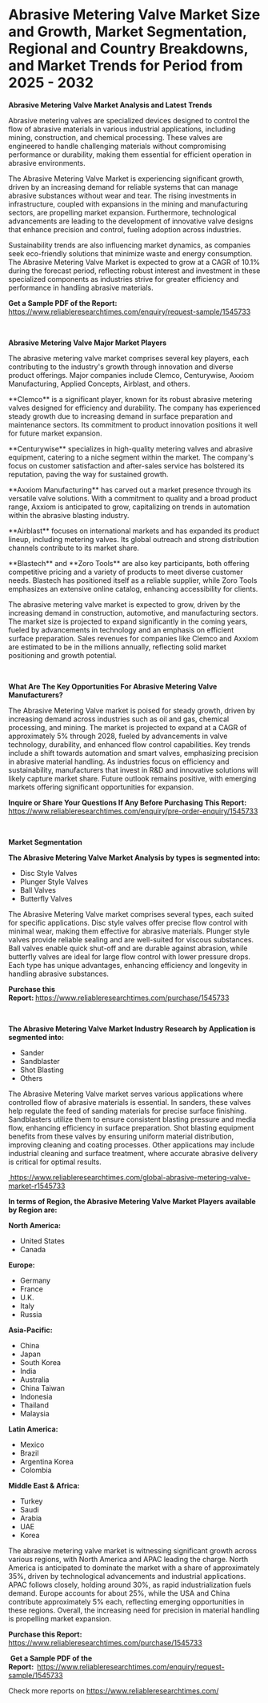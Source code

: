 <p><h1>Abrasive Metering Valve Market Size and Growth, Market Segmentation, Regional and Country Breakdowns, and Market Trends for Period from 2025 -  2032</h1></p><p><strong>Abrasive Metering Valve Market Analysis and Latest Trends</strong></p>
<p><p>Abrasive metering valves are specialized devices designed to control the flow of abrasive materials in various industrial applications, including mining, construction, and chemical processing. These valves are engineered to handle challenging materials without compromising performance or durability, making them essential for efficient operation in abrasive environments.</p><p>The Abrasive Metering Valve Market is experiencing significant growth, driven by an increasing demand for reliable systems that can manage abrasive substances without wear and tear. The rising investments in infrastructure, coupled with expansions in the mining and manufacturing sectors, are propelling market expansion. Furthermore, technological advancements are leading to the development of innovative valve designs that enhance precision and control, fueling adoption across industries.</p><p>Sustainability trends are also influencing market dynamics, as companies seek eco-friendly solutions that minimize waste and energy consumption. The Abrasive Metering Valve Market is expected to grow at a CAGR of 10.1% during the forecast period, reflecting robust interest and investment in these specialized components as industries strive for greater efficiency and performance in handling abrasive materials.</p></p>
<p><strong>Get a Sample PDF of the Report:&nbsp;</strong> <a href="https://www.reliableresearchtimes.com/enquiry/request-sample/1545733?utm_campaign=3216&utm_medium=2&utm_source=Github&utm_content=ia&utm_term=08042025&utm_id=abrasive-metering-valve">https://www.reliableresearchtimes.com/enquiry/request-sample/1545733</a></p>
<p>&nbsp;</p>
<p><strong>Abrasive Metering Valve Major Market Players</strong></p>
<p><p>The abrasive metering valve market comprises several key players, each contributing to the industry's growth through innovation and diverse product offerings. Major companies include Clemco, Centurywise, Axxiom Manufacturing, Applied Concepts, Airblast, and others.</p><p>**Clemco** is a significant player, known for its robust abrasive metering valves designed for efficiency and durability. The company has experienced steady growth due to increasing demand in surface preparation and maintenance sectors. Its commitment to product innovation positions it well for future market expansion.</p><p>**Centurywise** specializes in high-quality metering valves and abrasive equipment, catering to a niche segment within the market. The company's focus on customer satisfaction and after-sales service has bolstered its reputation, paving the way for sustained growth.</p><p>**Axxiom Manufacturing** has carved out a market presence through its versatile valve solutions. With a commitment to quality and a broad product range, Axxiom is anticipated to grow, capitalizing on trends in automation within the abrasive blasting industry.</p><p>**Airblast** focuses on international markets and has expanded its product lineup, including metering valves. Its global outreach and strong distribution channels contribute to its market share. </p><p>**Blastech** and **Zoro Tools** are also key participants, both offering competitive pricing and a variety of products to meet diverse customer needs. Blastech has positioned itself as a reliable supplier, while Zoro Tools emphasizes an extensive online catalog, enhancing accessibility for clients.</p><p>The abrasive metering valve market is expected to grow, driven by the increasing demand in construction, automotive, and manufacturing sectors. The market size is projected to expand significantly in the coming years, fueled by advancements in technology and an emphasis on efficient surface preparation. Sales revenues for companies like Clemco and Axxiom are estimated to be in the millions annually, reflecting solid market positioning and growth potential.</p></p>
<p>&nbsp;</p>
<p><strong>What Are The Key Opportunities For Abrasive Metering Valve Manufacturers?</strong></p>
<p><p>The Abrasive Metering Valve market is poised for steady growth, driven by increasing demand across industries such as oil and gas, chemical processing, and mining. The market is projected to expand at a CAGR of approximately 5% through 2028, fueled by advancements in valve technology, durability, and enhanced flow control capabilities. Key trends include a shift towards automation and smart valves, emphasizing precision in abrasive material handling. As industries focus on efficiency and sustainability, manufacturers that invest in R&D and innovative solutions will likely capture market share. Future outlook remains positive, with emerging markets offering significant opportunities for expansion.</p></p>
<p><strong>Inquire or Share Your Questions If Any Before Purchasing This Report:</strong> <a href="https://www.reliableresearchtimes.com/enquiry/pre-order-enquiry/1545733?utm_campaign=3216&utm_medium=2&utm_source=Github&utm_content=ia&utm_term=08042025&utm_id=abrasive-metering-valve">https://www.reliableresearchtimes.com/enquiry/pre-order-enquiry/1545733</a></p>
<p>&nbsp;</p>
<p><strong>Market Segmentation</strong></p>
<p><strong>The Abrasive Metering Valve Market Analysis by types is segmented into:</strong></p>
<p><ul><li>Disc Style Valves</li><li>Plunger Style Valves</li><li>Ball Valves</li><li>Butterfly Valves</li></ul></p>
<p><p>The Abrasive Metering Valve market comprises several types, each suited for specific applications. Disc style valves offer precise flow control with minimal wear, making them effective for abrasive materials. Plunger style valves provide reliable sealing and are well-suited for viscous substances. Ball valves enable quick shut-off and are durable against abrasion, while butterfly valves are ideal for large flow control with lower pressure drops. Each type has unique advantages, enhancing efficiency and longevity in handling abrasive substances.</p></p>
<p><strong>Purchase this Report:&nbsp;</strong><a href="https://www.reliableresearchtimes.com/purchase/1545733?utm_campaign=3216&utm_medium=2&utm_source=Github&utm_content=ia&utm_term=08042025&utm_id=abrasive-metering-valve">https://www.reliableresearchtimes.com/purchase/1545733</a></p>
<p>&nbsp;</p>
<p><strong>The Abrasive Metering Valve Market Industry Research by Application is segmented into:</strong></p>
<p><ul><li>Sander</li><li>Sandblaster</li><li>Shot Blasting</li><li>Others</li></ul></p>
<p><p>The Abrasive Metering Valve market serves various applications where controlled flow of abrasive materials is essential. In sanders, these valves help regulate the feed of sanding materials for precise surface finishing. Sandblasters utilize them to ensure consistent blasting pressure and media flow, enhancing efficiency in surface preparation. Shot blasting equipment benefits from these valves by ensuring uniform material distribution, improving cleaning and coating processes. Other applications may include industrial cleaning and surface treatment, where accurate abrasive delivery is critical for optimal results.</p></p>
<p><a href="https://www.reliableresearchtimes.com/global-abrasive-metering-valve-market-r1545733?utm_campaign=3216&utm_medium=2&utm_source=Github&utm_content=ia&utm_term=08042025&utm_id=abrasive-metering-valve">&nbsp;https://www.reliableresearchtimes.com/global-abrasive-metering-valve-market-r1545733</a></p>
<p><strong>In terms of Region, the Abrasive Metering Valve Market Players available by Region are:</strong></p>
<p>
    <p> <strong> North America: </strong>
        <ul>
            <li>United States</li>
            <li>Canada</li>
        </ul>
        </p> 
    <p> <strong> Europe: </strong>
        <ul>
            <li>Germany</li>
            <li>France</li>
            <li>U.K.</li>
            <li>Italy</li>
            <li>Russia</li>
        </ul>
        </p> 
    <p> <strong> Asia-Pacific: </strong>
        <ul>
            <li>China</li>
            <li>Japan</li>
            <li>South Korea</li>
            <li>India</li>
            <li>Australia</li>
            <li>China Taiwan</li>
            <li>Indonesia</li>
            <li>Thailand</li>
            <li>Malaysia</li>
        </ul>
        </p> 
    <p> <strong> Latin America: </strong>
        <ul>
            <li>Mexico</li>
            <li>Brazil</li>
            <li>Argentina Korea</li>
            <li>Colombia</li>
        </ul>
        </p> 
    <p> <strong> Middle East & Africa: </strong>
        <ul>
            <li>Turkey</li>
            <li>Saudi</li>
            <li>Arabia</li>
            <li>UAE</li>
            <li>Korea</li>
        </ul>
    </p>
    </p>
<p><p>The abrasive metering valve market is witnessing significant growth across various regions, with North America and APAC leading the charge. North America is anticipated to dominate the market with a share of approximately 35%, driven by technological advancements and industrial applications. APAC follows closely, holding around 30%, as rapid industrialization fuels demand. Europe accounts for about 25%, while the USA and China contribute approximately 5% each, reflecting emerging opportunities in these regions. Overall, the increasing need for precision in material handling is propelling market expansion.</p></p>
<p><strong>Purchase this Report: </strong><a href="https://www.reliableresearchtimes.com/purchase/1545733?utm_campaign=3216&utm_medium=2&utm_source=Github&utm_content=ia&utm_term=08042025&utm_id=abrasive-metering-valve">https://www.reliableresearchtimes.com/purchase/1545733</a></p>
<p>&nbsp;<strong>Get a Sample PDF of the Report:&nbsp;&nbsp;</strong><a href="https://www.reliableresearchtimes.com/enquiry/request-sample/1545733?utm_campaign=3216&utm_medium=2&utm_source=Github&utm_content=ia&utm_term=08042025&utm_id=abrasive-metering-valve">https://www.reliableresearchtimes.com/enquiry/request-sample/1545733</a></p>
<p><strong></strong></p>
<p>Check more reports on <a href="https://www.reliableresearchtimes.com/?utm_campaign=3216&utm_medium=2&utm_source=Github&utm_content=ia&utm_term=08042025&utm_id=abrasive-metering-valve">https://www.reliableresearchtimes.com/</a></p>